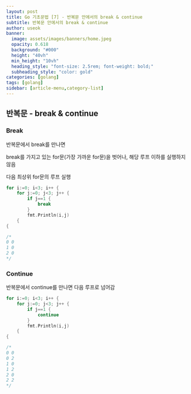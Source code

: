 ```yaml
---
layout: post
title: Go 기초문법 [7] - 반복문 안에서의 break & continue
subtitle: 반복문 안에서의 break & continue
author: useok
banner:
  image: assets/images/banners/home.jpeg
  opacity: 0.618
  background: "#000"
  height: "40vh"
  min_height: "10vh"
  heading_style: "font-size: 2.5rem; font-weight: bold;"
  subheading_style: "color: gold"
categories: [golang]
tags: [golang]
sidebar: [article-menu,category-list] 
---
```

## 반복문 - break & continue

### Break

반복문에서 break를 만나면

break를 가지고 있는 for문(가장 가까운 for문)을 벗어나, 해당 루프 이하를 실행하지 않음

다음 최상위 for문의 루프 실행

```go
for i:=0; i<3; i++ {
	for j:=0; j<3; j++ {
		if j==1 {
			break
		}
		fmt.Println(i,j)
	{
{

/*
0 0
1 0
2 0
*/
```

### Continue

반복문에서 continue를 만나면 다음 루프로 넘어감

```go
for i:=0; i<3; i++ {
	for j:=0; j<3; j++ {
		if j==1 {
			continue
		}
		fmt.Println(i,j)
	{
{

/*
0 0
0 2
1 0
1 2
2 0
2 2
*/
```